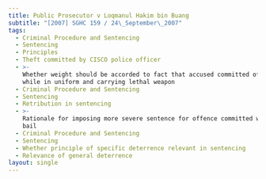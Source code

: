 ```yaml
---
title: Public Prosecutor v Loqmanul Hakim bin Buang
subtitle: "[2007] SGHC 159 / 24\_September\_2007"
tags:
  - Criminal Procedure and Sentencing
  - Sentencing
  - Principles
  - Theft committed by CISCO police officer
  - >-
    Whether weight should be accorded to fact that accused committed offence
    while in uniform and carrying lethal weapon
  - Criminal Procedure and Sentencing
  - Sentencing
  - Retribution in sentencing
  - >-
    Rationale for imposing more severe sentence for offence committed whilst on
    bail
  - Criminal Procedure and Sentencing
  - Sentencing
  - Whether principle of specific deterrence relevant in sentencing
  - Relevance of general deterrence
layout: single
---
```


